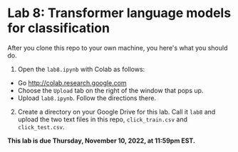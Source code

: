# Lab 8: Transformer language models for classification

After you clone this repo to your own machine, you here's what you should do.

1. Open the `lab8.ipynb` with Colab as follows:

* Go http://colab.research.google.com
* Choose the `Upload` tab on the right of the window that pops up.
* Upload `lab8.ipynb`. Follow the directions there.

2. Create a directory on your Google Drive for this lab. Call it `lab8` and upload the two text files in this repo, `click_train.csv` and `click_test.csv`.

**This lab is due Thursday, November 10, 2022, at 11:59pm EST.**
